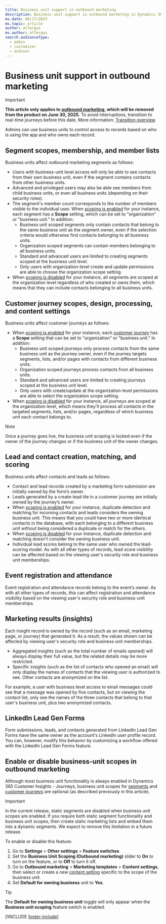 ```yaml
---
title: Business unit support in outbound marketing
description: Business unit support in outbound marketing in Dynamics 365 Customer Insights - Journeys.
ms.date: 08/17/2023
ms.topic: article
author: alfergus
ms.author: alfergus
search.audienceType: 
  - admin
  - customizer
  - enduser
---
```


# Business unit support in outbound marketing

> [!IMPORTANT]
> **This article only applies to [outbound marketing](user-guide.md), which will be removed from the product on June 30, 2025.** To avoid interruptions, transition to real-time journeys before this date. More information: [Transition overview](transition-overview.md)

Admins can use business units to control access to records based on who is using the app and who owns each record.

## Segment scopes, membership, and member lists

Business units affect outbound marketing segments as follows:

- Users with business-unit level access will only be able to see contacts from their own business unit, even if the segment contains contacts from other business units.
- Advanced and privileged users may also be able see members from child business units, or even all business units (depending on their security roles).
- The segment's member count corresponds to the number of members visible to the individual user. When [scoping is enabled](business-units-support-outbound-marketing.md#enable-or-disable-business-unit-scopes-in-outbound-marketing) for your instance, each segment has a **Scope** setting, which can be set to "organization" or "business unit." In addition:
    - Business unit scoped segments only contain contacts that belong to the same business unit as the segment owner, even if the selection criteria would otherwise find contacts belonging to all business units.
    - Organization scoped segments can contain members belonging to all business units.
    - Standard and advanced users are limited to creating segments scoped at the business unit level.
    - Only users with organization-level create and update permissions are able to choose the organization scope setting.
- When [scoping is disabled](business-units-support-outbound-marketing.md#enable-or-disable-business-unit-scopes-in-outbound-marketing) for your instance, all segments are scoped at the organization level regardless of who created or owns them, which means that they can include contacts belonging to all business units.

## Customer journey scopes, design, processing, and content settings

Business units affect customer journeys as follows:

- When [scoping is enabled](business-units-support-outbound-marketing.md#enable-or-disable-business-unit-scopes-in-outbound-marketing) for your instance, each [customer journey](customer-journeys-create-automated-campaigns.md) has a **Scope** setting that can be set to "organization" or "business unit." In addition:
    - Business unit scoped journeys only process contacts from the same business unit as the journey owner, even if the journey targets segments, lists, and/or pages with contacts from different business units.
    - Organization scoped journeys process contacts from all business units.
    - Standard and advanced users are limited to creating journeys scoped at the business unit level.
    - Only users with create/update at the organization-level permissions are able to select the organization scope setting.
- When [scoping is disabled](business-units-support-outbound-marketing.md#enable-or-disable-business-unit-scopes-in-outbound-marketing) for your instance, all journeys are scoped at the organization level, which means they'll process all contacts in the targeted segments, lists, and/or pages, regardless of which business unit each contact belongs to.

> [!NOTE]
> Once a journey goes live, the business unit scoping is locked even if the owner of the journey changes or if the business unit of the owner changes.

## Lead and contact creation, matching, and scoring

Business units affect contacts and leads as follows:

- Contact and lead records created by a marketing form submission are initially owned by the form’s owner.
- Leads generated by a create-lead tile in a customer journey are initially owned by the journey’s owner.
- When [scoping is enabled](business-units-support-outbound-marketing.md#enable-or-disable-business-unit-scopes-in-outbound-marketing) for your instance, duplicate detection and matching for incoming contacts and leads considers the owning business unit. This means that you could have two or more identical contacts in the database, with each belonging to a different business unit without being considered a duplicate or match for the others.
- When [scoping is disabled](business-units-support-outbound-marketing.md#enable-or-disable-business-unit-scopes-in-outbound-marketing) for your instance, duplicate detection and matching doesn't consider the owning business unit.
- Individual lead scores belong to the same user who owned the lead-scoring model. As with all other types of records, lead score visibility can be affected based on the viewing user's security role and business unit memberships.

## Event registration and attendance

Event registration and attendance records belong to the event’s owner. As with all other types of records, this can affect registration and attendance visibility based on the viewing user's security role and business-unit memberships.

## Marketing results (insights)

Each insight record is owned by the record (such as an email, marketing page, or journey) that generated it. As a result, the values shown can be affected by viewing user's security role and business unit memberships.

- Aggregated insights (such as the total number of emails opened) will always display their full value, but the related details may be more restricted.
- Specific insights (such as the list of contacts who opened an email) will only display the names of contacts that the viewing user is authorized to see. Other contacts are anonymized on the list.

For example, a user with business level access to email messages could see that a message was opened by five contacts, but on viewing the contact list, only see the names of the three contacts that belong to that user's business unit, plus two anonymized contacts.

## LinkedIn Lead Gen Forms

Form submissions, leads, and contacts generated from LinkedIn Lead Gen Forms have the same owner as the account's LinkedIn user profile record. You can, however, modify this behavior by customizing a workflow offered with the LinkedIn Lead Gen Forms feature.

## Enable or disable business-unit scopes in outbound marketing

Although most business unit functionality is always enabled in Dynamics 365 Customer Insights - Journeys, business unit scopes for [segments](business-units-support-outbound-marketing.md#segment-scopes-membership-and-member-lists) and [customer journeys](business-units-support-outbound-marketing.md#customer-journey-scopes-design-processing-and-content-settings) are optional (as described previously in this article).

> [!IMPORTANT]
> In the current release, static segments are disabled when business unit scopes are enabled. If you require both static segment functionality and business unit scopes, then create static marketing lists and embed them into a dynamic segments. We expect to remove this limitation in a future release.

To enable or disable this feature:

1. Go to **Settings** > **Other settings** > **Feature switches**.
1. Set the **Business Unit Scoping (Outbound marketing)** slider to **On** to turn on the feature, or to **Off** to turn it off.
1. Go to **Outbound marketing** > **Marketing templates** > **Content settings**, then select or create a new [content setting](dynamic-email-content.md) specific to the scope of the business unit.
1. Set **Default for owning business** unit to **Yes**.

> [!TIP]
> The **Default for owning business unit** toggle will only appear when the **Business unit scoping** feature switch is enabled.

[!INCLUDE [footer-include](./includes/footer-banner.md)]
